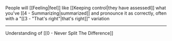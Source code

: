People will [[Feeling|feel]] like [[Keeping control|they have assessedl]] what you've [[4 - Summarizing|summarized]] and pronounce it as correctly, often with a "[[3 - "That's right"|that's right]]" variation

---

Understanding of [[0 - Never Split The Difference]]